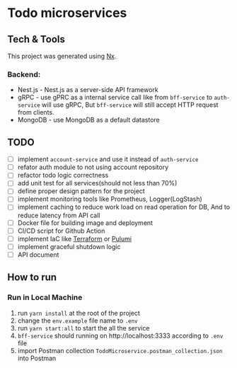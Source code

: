 # Todo microservices

## Tech & Tools
This project was generated using [Nx](https://nx.dev).

### Backend: 
- Nest.js - Nest.js as a server-side API framework
- gRPC - use gPRC as a internal service call like from `bff-service` to `auth-service` will use gRPC, But `bff-service` will still accept HTTP request from clients.
- MongoDB - use MongoDB as a default datastore

## TODO
- [ ] implement `account-service` and use it instead of `auth-service`
- [ ] refator auth module to not using account repository
- [ ] refactor todo logic correctness
- [ ] add unit test for all services(should not less than 70%)
- [ ] define proper design pattern for the project
- [ ] implement monitoring tools like Prometheus, Logger(LogStash)
- [ ] implement caching to reduce work load on read operation for DB, And to reduce latency from API call
- [ ] Docker file for building image and deployment
- [ ] CI/CD script for Github Action
- [ ] implement IaC like [Terraform](https://www.terraform.io/) or [Pulumi](https://www.pulumi.com/)
- [ ] implement graceful shutdown logic
- [ ] API document

## How to run
### Run in Local Machine
1. run `yarn install` at the root of the project
2. change the `env.example` file name to `.env`
3. run `yarn start:all` to start the all the service
4. `bff-service` should running on http://localhost:3333 according to `.env` file
5. import Postman collection `TodoMicroservice.postman_collection.json` into Postman
